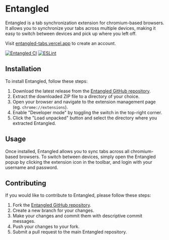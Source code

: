 # Entangled

Entangled is a tab synchronization extension for chromium-based browsers. It allows you to synchronize your tabs across multiple devices, making it easy to switch between devices and pick up where you left off.

Visit [entangled-tabs.vercel.app](https://entangled-tabs.vercel.app) to create an account.

[![Entangled CI](https://github.com/lamasters/entangled/actions/workflows/node.js.yml/badge.svg)](https://github.com/lamasters/entangled/actions/workflows/node.js.yml) [![ESLint](https://github.com/lamasters/entangled/actions/workflows/eslint.yml/badge.svg)](https://github.com/lamasters/entangled/actions/workflows/eslint.yml)

## Installation

To install Entangled, follow these steps:

1. Download the latest release from the [Entangled GitHub repository](https://github.com/lamasters/entangled/releases).
2. Extract the downloaded ZIP file to a directory of your choice.
3. Open your browser and navigate to the extension management page (eg. `chrome://extensions`).
4. Enable "Developer mode" by toggling the switch in the top-right corner.
5. Click the "Load unpacked" button and select the directory where you extracted Entangled.

## Usage

Once installed, Entangled allows you to sync tabs across all chromium-based browsers. To switch between devices, simply open the Entangled popup by clicking the extension icon in the toolbar, and login with your username and password.

## Contributing

If you would like to contribute to Entangled, please follow these steps:

1. Fork the [Entangled GitHub repository](https://github.com/lamasters/entangled).
2. Create a new branch for your changes.
3. Make your changes and commit them with descriptive commit messages.
4. Push your changes to your fork.
5. Submit a pull request to the main Entangled repository.
